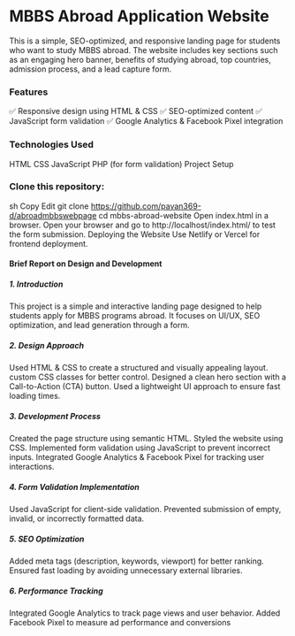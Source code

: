 # MBBS Abroad Application Website
This is a simple, SEO-optimized, and responsive landing page for students who want to study MBBS abroad. The website includes key sections such as an engaging hero banner, benefits of studying abroad, top countries, admission process, and a lead capture form.

### Features
✅ Responsive design using HTML & CSS
✅ SEO-optimized content
✅ JavaScript form validation
✅ Google Analytics & Facebook Pixel integration


### Technologies Used
HTML
CSS
JavaScript
PHP (for form validation)
Project Setup
### Clone this repository:
sh
Copy
Edit
git clone
https://github.com/pavan369-d/abroadmbbswebpage
cd mbbs-abroad-website
Open index.html in a browser.
Open your browser and go to http://localhost/index.html/ to test the form submission.
Deploying the Website
Use Netlify or Vercel for frontend deployment.



#### Brief Report on Design and Development
##### 1. Introduction
This project is a simple and interactive landing page designed to help students apply for MBBS programs abroad. It focuses on UI/UX, SEO optimization, and lead generation through a form.

##### 2. Design Approach
Used HTML & CSS to create a structured and visually appealing layout.
custom CSS classes for better control.
Designed a clean hero section with a Call-to-Action (CTA) button.
Used a lightweight UI approach to ensure fast loading times.
##### 3. Development Process
Created the page structure using semantic HTML.
Styled the website using CSS.
Implemented form validation using JavaScript to prevent incorrect inputs.
Integrated Google Analytics & Facebook Pixel for tracking user interactions.
##### 4. Form Validation Implementation
Used JavaScript for client-side validation.
Prevented submission of empty, invalid, or incorrectly formatted data.
##### 5. SEO Optimization
Added meta tags (description, keywords, viewport) for better ranking.
Ensured fast loading by avoiding unnecessary external libraries.
##### 6. Performance Tracking
Integrated Google Analytics to track page views and user behavior.
Added Facebook Pixel to measure ad performance and conversions
